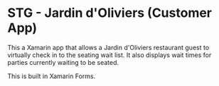 # STG - Jardin d'Oliviers (Customer App)

This a Xamarin app that allows a Jardin d'Oliviers restaurant guest to virtually check in to the seating wait
list.  It also displays wait times for parties currently waiting to be seated.

This is built in Xamarin Forms.